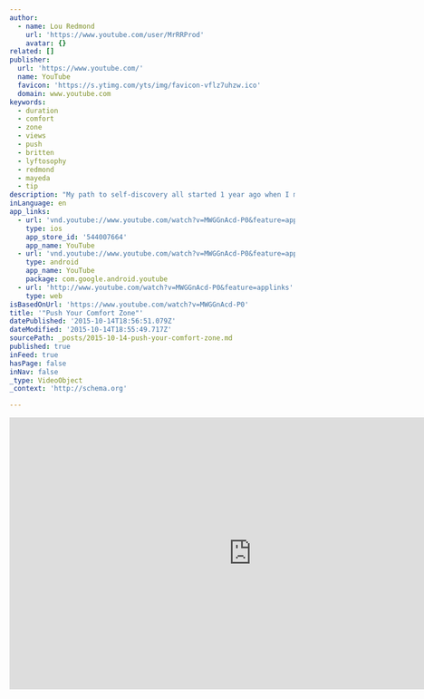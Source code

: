 ```yaml
---
author:
  - name: Lou Redmond
    url: 'https://www.youtube.com/user/MrRRProd'
    avatar: {}
related: []
publisher:
  url: 'https://www.youtube.com/'
  name: YouTube
  favicon: 'https://s.ytimg.com/yts/img/favicon-vflz7uhzw.ico'
  domain: www.youtube.com
keywords:
  - duration
  - comfort
  - zone
  - views
  - push
  - britten
  - lyftosophy
  - redmond
  - mayeda
  - tip
description: "My path to self-discovery all started 1 year ago when I met a group of people who were doing things with their lives that I didn't know were possible. Ever since that day, I've made a commitment to push my comfort zone and live life on the edge."
inLanguage: en
app_links:
  - url: 'vnd.youtube://www.youtube.com/watch?v=MWGGnAcd-P0&feature=applinks'
    type: ios
    app_store_id: '544007664'
    app_name: YouTube
  - url: 'vnd.youtube://www.youtube.com/watch?v=MWGGnAcd-P0&feature=applinks'
    type: android
    app_name: YouTube
    package: com.google.android.youtube
  - url: 'http://www.youtube.com/watch?v=MWGGnAcd-P0&feature=applinks'
    type: web
isBasedOnUrl: 'https://www.youtube.com/watch?v=MWGGnAcd-P0'
title: '"Push Your Comfort Zone"'
datePublished: '2015-10-14T18:56:51.079Z'
dateModified: '2015-10-14T18:55:49.717Z'
sourcePath: _posts/2015-10-14-push-your-comfort-zone.md
published: true
inFeed: true
hasPage: false
inNav: false
_type: VideoObject
_context: 'http://schema.org'

---
```

<iframe src="https://cdn.embedly.com/widgets/media.html?src=https%3A%2F%2Fwww.youtube.com%2Fembed%2FMWGGnAcd-P0%3Ffeature%3Doembed&amp;url=https%3A%2F%2Fwww.youtube.com%2Fwatch%3Fv%3DMWGGnAcd-P0&amp;image=https%3A%2F%2Fi.ytimg.com%2Fvi%2FMWGGnAcd-P0%2Fhqdefault.jpg&amp;key=b7d04c9b404c499eba89ee7072e1c4f7&amp;type=text%2Fhtml&amp;schema=youtube" width="854" height="480" scrolling="no" frameborder="0" allowfullscreen="allowfullscreen" style=""></iframe>